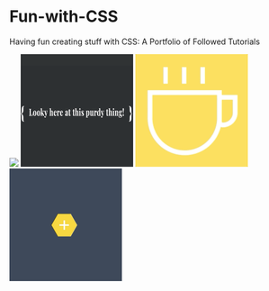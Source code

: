 # Fun-with-CSS
Having fun creating stuff with CSS: A Portfolio of Followed Tutorials

<img src="./3d-spinner/spinner.gif" width="200" height="auto">    <img src="./shiny/shiny.gif" width="200" height="200">    <img src="./scalable-art/scalable.gif" width="200" height="auto">    <img src="./honeycomb-popout-menu/honeycomb.gif" width="200" height="auto">


